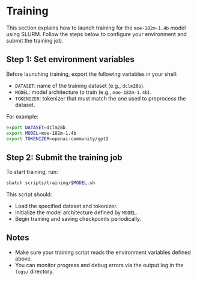# Training

This section explains how to launch training for the `moe-182m-1.4b` model using SLURM. Follow the steps below to configure your environment and submit the training job.

## Step 1: Set environment variables

Before launching training, export the following variables in your shell:

- `DATASET`: name of the training dataset (e.g., `dclm28b`).
- `MODEL`: model architecture to train (e.g., `moe-182m-1.4b`).
- `TOKENIZER`: tokenizer that must match the one used to preprocess the dataset.

For example:

```bash
export DATASET=dclm28b
export MODEL=moe-182m-1.4b
export TOKENIZER=openai-community/gpt2
```

## Step 2: Submit the training job

To start training, run:

```bash
sbatch scripts/training/$MODEL.sh
```

This script should:

- Load the specified dataset and tokenizer.
- Initialize the model architecture defined by `MODEL`.
- Begin training and saving checkpoints periodically.

## Notes

- Make sure your training script reads the environment variables defined above.
- You can monitor progress and debug errors via the output log in the `logs/` directory.
